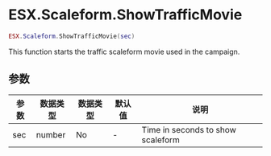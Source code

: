 # ESX.Scaleform.ShowTrafficMovie

```lua
ESX.Scaleform.ShowTrafficMovie(sec)
```

This function starts the traffic scaleform movie used in the campaign.

## 参数

| 参数 | 数据类型 | 数据类型 | 默认值 | 说明                              |
| ---- | -------- | -------- | ------ | --------------------------------- |
| sec  | number   | No       | -      | Time in seconds to show scaleform |
